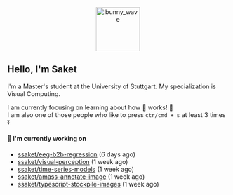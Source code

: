 <div align='center'>
<img src=https://media.giphy.com/media/3o7TKMt1VVNkHV2PaE/giphy.gif alt="bunny_wave" width="100px"/>
</div>

## Hello, I'm Saket

I'm a Master's student at the University of Stuttgart. My specialization is Visual Computing.

I am currently focusing on learning about how :brain: works! :exploding_head:\
I am also one of those people who like to press `ctr/cmd + s` at least 3 times :arrow_double_down:



#### 🐰 I'm currently working on

- [ssaket/eeg-b2b-regression](https://github.com/ssaket/eeg-b2b-regression) (6 days ago)
- [ssaket/visual-perception](https://github.com/ssaket/visual-perception) (1 week ago)
- [ssaket/time-series-models](https://github.com/ssaket/time-series-models) (1 week ago)
- [ssaket/amass-annotate-image](https://github.com/ssaket/amass-annotate-image) (1 week ago)
- [ssaket/typescript-stockpile-images](https://github.com/ssaket/typescript-stockpile-images) (1 week ago)
